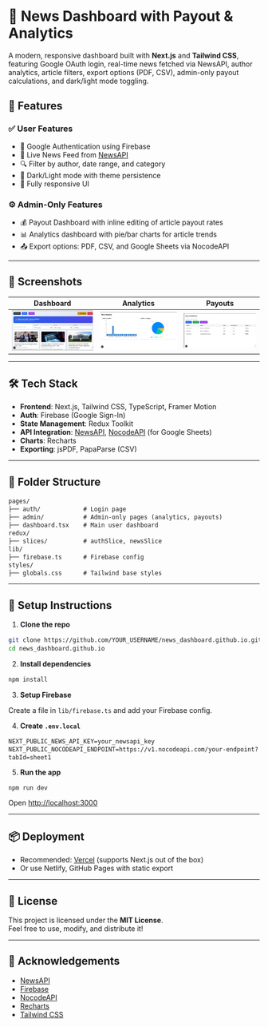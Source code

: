 # 📰 News Dashboard with Payout & Analytics

A modern, responsive dashboard built with **Next.js** and **Tailwind CSS**, featuring Google OAuth login, real-time news fetched via NewsAPI, author analytics, article filters, export options (PDF, CSV), admin-only payout calculations, and dark/light mode toggling.

## 🚀 Features

### ✅ User Features
- 🔐 Google Authentication using Firebase
- 📰 Live News Feed from [NewsAPI](https://newsapi.org)
- 🔍 Filter by author, date range, and category
- 🌙 Dark/Light mode with theme persistence
- 📱 Fully responsive UI

### ⚙️ Admin-Only Features
- 💰 Payout Dashboard with inline editing of article payout rates
- 📊 Analytics dashboard with pie/bar charts for article trends
- 📤 Export options: PDF, CSV, and Google Sheets via NocodeAPI

---

## 📸 Screenshots

| Dashboard | Analytics | Payouts |
|----------|------------|---------|
| ![dashboard](public/screens/dashboard.png) | ![analytics](public/screens/analytics.png) | ![payout](public/screens/payout.png) |

---

## 🛠️ Tech Stack

- **Frontend**: Next.js, Tailwind CSS, TypeScript, Framer Motion
- **Auth**: Firebase (Google Sign-In)
- **State Management**: Redux Toolkit
- **API Integration**: [NewsAPI](https://newsapi.org), [NocodeAPI](https://nocodeapi.com) (for Google Sheets)
- **Charts**: Recharts
- **Exporting**: jsPDF, PapaParse (CSV)

---

## 📁 Folder Structure

```
pages/
├── auth/            # Login page
├── admin/           # Admin-only pages (analytics, payouts)
├── dashboard.tsx    # Main user dashboard
redux/
├── slices/          # authSlice, newsSlice
lib/
├── firebase.ts      # Firebase config
styles/
├── globals.css      # Tailwind base styles
```

---

## 🔧 Setup Instructions

1. **Clone the repo**

```bash
git clone https://github.com/YOUR_USERNAME/news_dashboard.github.io.git
cd news_dashboard.github.io
```

2. **Install dependencies**

```bash
npm install
```

3. **Setup Firebase**

Create a file in `lib/firebase.ts` and add your Firebase config.

4. **Create `.env.local`**

```env
NEXT_PUBLIC_NEWS_API_KEY=your_newsapi_key
NEXT_PUBLIC_NOCODEAPI_ENDPOINT=https://v1.nocodeapi.com/your-endpoint?tabId=sheet1
```

5. **Run the app**

```bash
npm run dev
```

Open [http://localhost:3000](http://localhost:3000)

---

## 📦 Deployment

- Recommended: [Vercel](https://vercel.com) (supports Next.js out of the box)
- Or use Netlify, GitHub Pages with static export

---

## 📝 License

This project is licensed under the **MIT License**.  
Feel free to use, modify, and distribute it!

---

## 🙌 Acknowledgements

- [NewsAPI](https://newsapi.org)
- [Firebase](https://firebase.google.com)
- [NocodeAPI](https://nocodeapi.com)
- [Recharts](https://recharts.org)
- [Tailwind CSS](https://tailwindcss.com)
